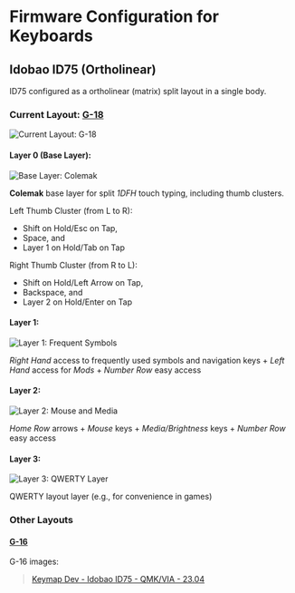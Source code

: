 # Firmware Configuration for Keyboards

## Idobao ID75 (Ortholinear)
ID75 configured as a ortholinear (matrix) split layout in a single body.

### Current Layout: [G-18](./G-18.json)
![Current Layout: G-18](https://i.imgur.com/NuuRltR.png)

#### Layer 0 (Base Layer):
![Base Layer: Colemak](https://i.imgur.com/lmBj2lw.png)

__Colemak__ base layer for split _1DFH_ touch typing, including thumb clusters.

Left Thumb Cluster (from L to R):
- Shift on Hold/Esc on Tap,
- Space, and
- Layer 1 on Hold/Tab on Tap

Right Thumb Cluster (from R to L):
- Shift on Hold/Left Arrow on Tap,
- Backspace, and
- Layer 2 on Hold/Enter on Tap

#### Layer 1:
![Layer 1: Frequent Symbols](https://i.imgur.com/LU1kZsp.png)

_Right Hand_ access to frequently used symbols and navigation keys + _Left Hand_ access for _Mods_ + _Number Row_ easy access

#### Layer 2:
![Layer 2: Mouse and Media](https://i.imgur.com/sgt9ZGT.png)

_Home Row_ arrows + _Mouse_ keys + _Media/Brightness_ keys + _Number Row_ easy access

#### Layer 3:
![Layer 3: QWERTY Layer](https://i.imgur.com/qgSUTQh.png)

QWERTY layout layer (e.g., for convenience in games)


### Other Layouts

#### [G-16](./G-16.json)
G-16 images:
<blockquote class="imgur-embed-pub" lang="en" data-id="a/n7rGcCq"  ><a href="//imgur.com/a/n7rGcCq">Keymap Dev - Idobao ID75 - QMK/VIA - 23.04</a></blockquote>
